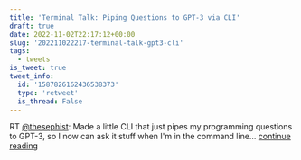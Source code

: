```yaml
---
title: 'Terminal Talk: Piping Questions to GPT-3 via CLI'
draft: true
date: 2022-11-02T22:17:12+00:00
slug: '202211022217-terminal-talk-gpt3-cli'
tags:
  - tweets
is_tweet: true
tweet_info:
  id: '1587826162436538373'
  type: 'retweet'
  is_thread: False
---
```




RT [@thesephist](https://x.com/thesephist): Made a little CLI that just pipes my programming questions to GPT-3, so I now can ask it stuff when I'm in the command line… [continue reading](https://x.com/sytelus/status/1587826162436538373)
